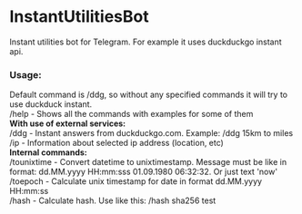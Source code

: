 # InstantUtilitiesBot
Instant utilities bot for Telegram. For example it uses duckduckgo instant api.  
### Usage:  
Default command is /ddg, so without any specified commands it will try to use duckduck instant.  
/help - Shows all the commands with examples for some of them  
**With use of external services:**  
/ddg - Instant answers from duckduckgo.com. Example: /ddg 15km to miles  
/ip - Information about selected ip address (location, etc)  
**Internal commands:**  
/tounixtime - Convert datetime to unixtimestamp. Message must be like in format: dd.MM.yyyy HH:mm:sss 01.09.1980 06:32:32. Or just text 'now'  
/toepoch - Calculate unix timestamp for date in format dd.MM.yyyy HH:mm:ss  
/hash - Calculate hash. Use like this: /hash sha256 test  
